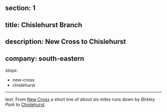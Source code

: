 ﻿section: 1
----
title: Chislehurst Branch
----
description: New Cross to Chislehurst
----
company: south-eastern
----
stops:
- new-cross
- chislehurst
----
text: From [New Cross](/stations/new-cross) a short line of about six miles runs down by *Birkley Park* to [Chislehurst](/stations/chislehurst).
